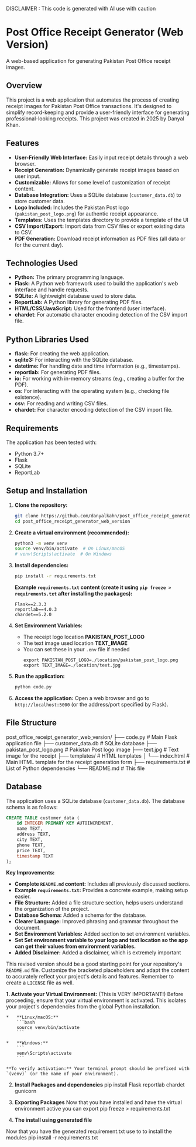 DISCLAIMER : This code is generated with AI use with caution
# Post Office Receipt Generator (Web Version)

A web-based application for generating Pakistan Post Office receipt images.

## Overview

This project is a web application that automates the process of creating receipt images for Pakistan Post Office transactions. It's designed to simplify record-keeping and provide a user-friendly interface for generating professional-looking receipts. This project was created in 2025 by Danyal Khan.

## Features

*   **User-Friendly Web Interface:** Easily input receipt details through a web browser.
*   **Receipt Generation:** Dynamically generate receipt images based on user input.
*   **Customizable:** Allows for some level of customization of receipt content.
*   **Database Integration:** Uses a SQLite database (`customer_data.db`) to store customer data.
*   **Logo Included:** Includes the Pakistan Post logo (`pakistan_post_logo.png`) for authentic receipt appearance.
*   **Templates:** Uses the templates directory to provide a template of the UI
*   **CSV Import/Export:** Import data from CSV files or export existing data to CSV.
*   **PDF Generation:** Download receipt information as PDF files (all data or for the current day).

## Technologies Used

*   **Python:** The primary programming language.
*   **Flask:** A Python web framework used to build the application's web interface and handle requests.
*   **SQLite:** A lightweight database used to store data.
*   **ReportLab:** A Python library for generating PDF files.
*   **HTML/CSS/JavaScript:** Used for the frontend (user interface).
*   **chardet**: For automatic character encoding detection of the CSV import file.

## Python Libraries Used

*   **flask:** For creating the web application.
*   **sqlite3:** For interacting with the SQLite database.
*   **datetime:** For handling date and time information (e.g., timestamps).
*   **reportlab:** For generating PDF files.
*   **io:** For working with in-memory streams (e.g., creating a buffer for the PDF).
*   **os:** For interacting with the operating system (e.g., checking file existence).
*   **csv:** For reading and writing CSV files.
*   **chardet:** For character encoding detection of the CSV import file.

## Requirements

The application has been tested with:

*   Python 3.7+
*   Flask
*   SQLite
*   ReportLab

## Setup and Installation

1.  **Clone the repository:**

    ```bash
    git clone https://github.com/danyalkahn/post_office_receipt_generator_web_version.git
    cd post_office_receipt_generator_web_version
    ```

2.  **Create a virtual environment (recommended):**

    ```bash
    python3 -m venv venv
    source venv/bin/activate  # On Linux/macOS
    # venv\Scripts\activate  # On Windows
    ```

3.  **Install dependencies:**

    ```bash
    pip install -r requirements.txt
    ```

    **Example `requirements.txt` content (create it using `pip freeze > requirements.txt` after installing the packages):**

    ```
    Flask==2.3.3
    reportlab==4.0.3
    chardet==5.2.0
    ```

4.  **Set Environment Variables:**

      * The receipt logo location **PAKISTAN_POST_LOGO**
      * The text image used location **TEXT_IMAGE**
      * You can set these in your `.env` file if needed
        ```
        export PAKISTAN_POST_LOGO=./location/pakistan_post_logo.png
        export TEXT_IMAGE=./location/text.jpg
        ```

5.  **Run the application:**

    ```bash
    python code.py
    ```

6.  **Access the application:** Open a web browser and go to `http://localhost:5000` (or the address/port specified by Flask).

## File Structure
post_office_receipt_generator_web_version/
├── code.py # Main Flask application file
├── customer_data.db # SQLite database
├── pakistan_post_logo.png # Pakistan Post logo image
├── text.jpg # Text image for the receipt
├── templates/ # HTML templates
│ └── index.html # Main HTML template for the receipt generation form
├── requirements.txt # List of Python dependencies
└── README.md # This file



## Database

The application uses a SQLite database (`customer_data.db`). The database schema is as follows:

```sql
CREATE TABLE customer_data (
    id INTEGER PRIMARY KEY AUTOINCREMENT,
    name TEXT,
    address TEXT,
    city TEXT,
    phone TEXT,
    price TEXT,
    timestamp TEXT
);
```


**Key Improvements:**

*   **Complete `README.md` content:** Includes all previously discussed sections.
*   **Example `requirements.txt`:** Provides a concrete example, making setup easier.
*   **File Structure:** Added a file structure section, helps users understand the organization of the project.
*   **Database Schema:** Added a schema for the database.
*   **Clearer Language:** Improved phrasing and grammar throughout the document.
*   **Set Environment Variables:** Added section to set environment variables.
*   **Set Set environment variable to your logo and text location so the app can get their values from environment variables.**
*   **Added Disclaimer:** Added a disclaimer, which is extremely important

This revised version should be a good starting point for your repository's `README.md` file. Customize the bracketed placeholders and adapt the content to accurately reflect your project's details and features. Remember to create a `LICENSE` file as well.

**1. Activate your Virtual Environment:** (This is VERY IMPORTANT!)
    Before proceeding, ensure that your virtual environment is activated.
    This isolates your project's dependencies from the global Python installation.

    *   **Linux/macOS:**
        ```bash
        source venv/bin/activate
        ```

    *   **Windows:**
        ```
        venv\Scripts\activate
        ```

    **To verify activation:** Your terminal prompt should be prefixed with `(venv)` (or the name of your environment).

2. **Install Packages and dependencies**
        pip install Flask reportlab chardet gunicorn
        
3. **Exporting Packages**
      Now that you have installed and have the virtual environment active you can export
        pip freeze > requirements.txt

4. **The install using generated file**

Now that you have the generated requirement.txt use to to install the modules
       pip install -r requirements.txt
